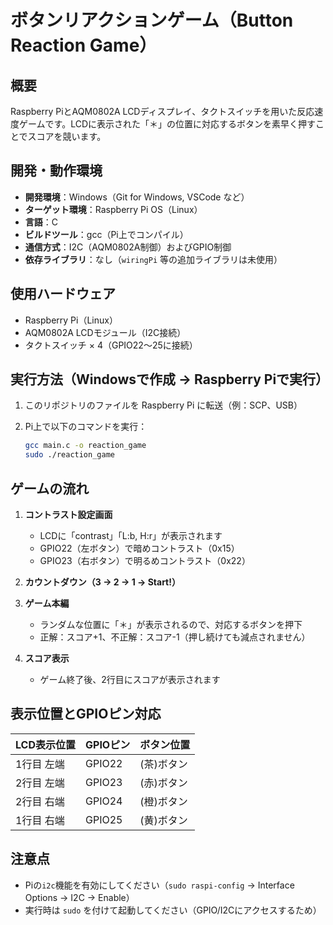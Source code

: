 # ボタンリアクションゲーム（Button Reaction Game）

## 概要
Raspberry PiとAQM0802A LCDディスプレイ、タクトスイッチを用いた反応速度ゲームです。LCDに表示された「＊」の位置に対応するボタンを素早く押すことでスコアを競います。

## 開発・動作環境

- **開発環境**：Windows（Git for Windows, VSCode など）
- **ターゲット環境**：Raspberry Pi OS（Linux）
- **言語**：C
- **ビルドツール**：gcc（Pi上でコンパイル）
- **通信方式**：I2C（AQM0802A制御）およびGPIO制御
- **依存ライブラリ**：なし（`wiringPi` 等の追加ライブラリは未使用）

## 使用ハードウェア
- Raspberry Pi（Linux）
- AQM0802A LCDモジュール（I2C接続）
- タクトスイッチ × 4（GPIO22〜25に接続）

## 実行方法（Windowsで作成 → Raspberry Piで実行）
1. このリポジトリのファイルを Raspberry Pi に転送（例：SCP、USB）
2. Pi上で以下のコマンドを実行：

   ```bash
   gcc main.c -o reaction_game
   sudo ./reaction_game
   ```

## ゲームの流れ
1. **コントラスト設定画面**
   - LCDに「contrast」「L:b, H:r」が表示されます
   - GPIO22（左ボタン）で暗めコントラスト（0x15）  
   - GPIO23（右ボタン）で明るめコントラスト（0x22）

2. **カウントダウン（3 → 2 → 1 → Start!）**

3. **ゲーム本編**
   - ランダムな位置に「＊」が表示されるので、対応するボタンを押下
   - 正解：スコア+1、不正解：スコア-1（押し続けても減点されません）

4. **スコア表示**
   - ゲーム終了後、2行目にスコアが表示されます

## 表示位置とGPIOピン対応

| LCD表示位置  | GPIOピン  | ボタン位置       |
|-------------|-----------|-----------------|
| 1行目 左端   | GPIO22    | (茶)ボタン      |
| 2行目 左端   | GPIO23    | (赤)ボタン      |
| 2行目 右端   | GPIO24    | (橙)ボタン      |
| 1行目 右端   | GPIO25    | (黄)ボタン      |

## 注意点
- Piの`i2c`機能を有効にしてください（`sudo raspi-config` → Interface Options → I2C → Enable）
- 実行時は `sudo` を付けて起動してください（GPIO/I2Cにアクセスするため）
